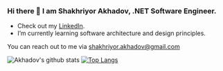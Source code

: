 ### Hi there 👋 I am Shakhriyor Akhadov, .NET Software Engineer.

- Check out my [LinkedIn](https://www.linkedin.com/in/shakhriyor-akhadov-657430226?lipi=urn%3Ali%3Apage%3Ad_flagship3_profile_view_base_contact_details%3BrnnhyrRGTFyEckONY4roog%3D%3D).
- I’m currently learning software architecture and design principles.

You can reach out to me via shakhriyor.akhadov@gmail.com

![Akhadov's github stats](https://github-readme-stats.vercel.app/api?username=akhadov&show_icons=true)
[![Top Langs](https://github-readme-stats.vercel.app/api/top-langs/?username=akhadov&layout=donut-vertical)](https://github.com/akhadov/github-readme-stats)
